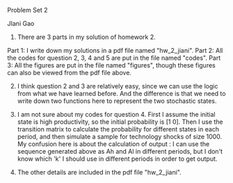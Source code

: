 Problem Set 2

JIani Gao

1. There are 3 parts in my solution of homework 2.  

Part 1: I write down my solutions in a pdf file named "hw_2_jiani".
Part 2: All the codes for question 2, 3, 4 and 5 are put in the file named "codes".
Part 3: All the figures are put in the file named "figures", though these figures can also be viewed from the  pdf file above.


2. I think question 2 and 3 are relatively easy, since we can use the logic from what we have learned before. And the difference is that we need to write down two functions here to represent the two stochastic states.

3. I am not sure about my codes for question 4. First I assume the initial state is high productivity, so the initial probability is [1 0]. Then I use the transition matrix to calculate the probability for different states in each period, and then simulate a sample for technology shocks of size 1000. My confusion here is about the calculation of output :  I can use the sequence generated above as Ah and Al in different periods, but I don't know which 'k' I should use in different periods in order to get output. 

4. The other details are included in the pdf file "hw_2_jiani".
